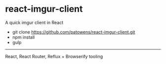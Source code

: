 # react-imgur-client
A quick imgur client in React

* git clone https://github.com/patowens/react-imgur-client.git
* npm install
* gulp

----

React, React Router, Reflux + Browserify tooling
